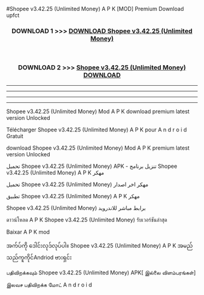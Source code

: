 #Shopee v3.42.25  (Unlimited Money) A P K [MOD] Premium Download upfct



<div align="center">

<h3>DOWNLOAD 1 >>> <a href="https://teeasianyam.web.app?sq=Shopee v3.42.25  (Unlimited Money)">DOWNLOAD Shopee v3.42.25  (Unlimited Money) </a></h3><br>

<h3>DOWNLOAD 2 >>> <a href="https://teeasianyam.web.app?sq=Shopee v3.42.25  (Unlimited Money) ">Shopee v3.42.25  (Unlimited Money)  DOWNLOAD </a></h3>

</div>


----------------------------------------------------------

----------------------------------------------------------

----------------------------------------------------------

----------------------------------------------------------


Shopee v3.42.25  (Unlimited Money)  Mod A P K download premium latest version Unlocked

Télécharger Shopee v3.42.25  (Unlimited Money)  A P K pour A n d r o i d Gratuit

download Shopee v3.42.25  (Unlimited Money)  Mod A P K premium latest version Unlocked

تحميل Shopee v3.42.25  (Unlimited Money)  APK - تنزيل برنامج Shopee v3.42.25  (Unlimited Money)  A P K مهكر

تحميل Shopee v3.42.25  (Unlimited Money)  مهكر اخر اصدار

تطبيق Shopee v3.42.25  (Unlimited Money)  A P K مهكر

Shopee v3.42.25  (Unlimited Money)  برابط مباشر للاندرويد

ดาวน์โหลด A P K Shopee v3.42.25  (Unlimited Money)  รับเวอร์ชันล่าสุด

Baixar A P K mod

အက်ပ်ကို ဒေါင်းလုဒ်လုပ်ပါ။ Shopee v3.42.25  (Unlimited Money)  A P K အမည်သည်ကူကိုင်Andriod ဗားရှင်း

பதிவிறக்கவும் Shopee v3.42.25  (Unlimited Money)  APK[ இல்லை விளம்பரங்கள்] 
 
இலவச பதிவிறக்க மோட் A n d r o i d



